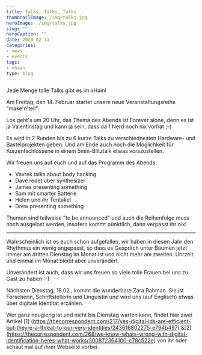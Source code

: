 ```yaml
---
title: Talks, Talks, Talks
thumbnailImage: /img/talks.jpg
heroImage:  /img/talks.jpg
slug: ""
heroCaption: ""
date: 2020-02-11
categories:
- news
- events
tags:
- xhain
type: blog
---
```


Jede Menge tolle Talks gibt es im xHain!

Am Freitag, den 14. Februar startet unsere neue Veranstaltungsreihe "make'n'tell".

Los geht's um 20 Uhr, das Thema des Abends ist Forever alone, denn es ist ja Valentinstag und kann ja sein, dass da 1 Nerd noch nix vorhat ;-)

Es wird in 2 Runden bis zu 6 kurze Talks zu verschiednesten Hardware- und Bastelprojekten geben. Und am Ende auch noch die Möglichkeit für Kurzentschlossene in einem 5min-Blitztalk etwas vorszustellen.

Wir freuen uns auf euch und auf das Programm des Abends:

* Vavrek talks about body hacking
* Dave redet über synthesizer
* James presenting something
* Sam mit smarter Batterie
* Helen und ihr Tentakel
* Drew presenting something

Themen sind teilweise "to be announced" und auch die Reihenfolge muss noch ausgelost werden, insofern kommt pünktlich, dann verpasst ihr nix!

---

Wahrscheinlich ist es euch schon aufgefallen, wir haben in diesen Jahr den Rhythmus ein wenig angepasst, so dass es Gespräch unter Bäumen jetzt immer am dritten Dienstag im Monat ist und nicht mehr am zweiten. Uhrzeit und einmal im Monat bleibt aber unverändert.

Unverändert ist auch, dass wir uns freuen so viele tolle Frauen bei uns zu Gast zu haben :-)

Nächsten Dienstag, 18.02., kommt die wunderbare Zara Rahman. Sie ist Forscherin, Schriftstellerin und Linguistin und wird uns (auf Englisch) etwas über digitale Identität erzählen.

Wer ganz neugierig ist und nicht bis Dienstag warten kann, findet hier zwei Artikel [1] (https://thecorrespondent.com/217/yes-digital-ids-are-efficient-but-theyre-a-threat-to-our-very-identities/243616802275-e794b497) &[2] (https://thecorrespondent.com/268/we-know-whats-wrong-with-digital-identification-heres-what-works/300872364100-c78c522e) von ihr oder schaut mal auf ihrer Webseite vorbei.
